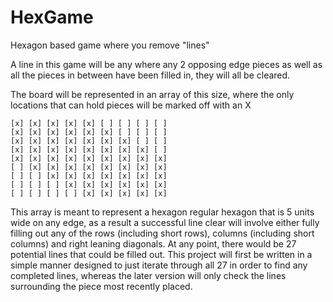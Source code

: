 # HexGame
Hexagon based game where you remove "lines"

A line in this game will be any where any 2 opposing edge pieces as well as all the pieces in between have been filled in, they will all be cleared.

The board will be represented in an array of this size, where the only locations that can hold pieces will be marked off with an X
```
[x] [x] [x] [x] [x] [ ] [ ] [ ] [ ]
[x] [x] [x] [x] [x] [x] [ ] [ ] [ ]
[x] [x] [x] [x] [x] [x] [x] [ ] [ ]
[x] [x] [x] [x] [x] [x] [x] [x] [ ]
[x] [x] [x] [x] [x] [x] [x] [x] [x]
[ ] [x] [x] [x] [x] [x] [x] [x] [x]
[ ] [ ] [x] [x] [x] [x] [x] [x] [x]
[ ] [ ] [ ] [x] [x] [x] [x] [x] [x]
[ ] [ ] [ ] [ ] [x] [x] [x] [x] [x]
```

This array is meant to represent a hexagon regular hexagon that is 5 units wide on any edge, as a result a successful line clear will involve either fully filling out any of the rows (including short rows), columns (including short columns) and right leaning diagonals.
At any point, there would be 27 potential lines that could be filled out. This project will first be written in a simple manner designed to just iterate through all 27 in order to find any completed lines, whereas the later version will only check the lines surrounding the piece most recently placed.
